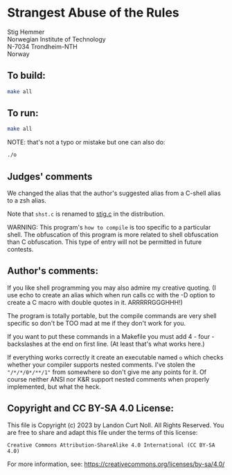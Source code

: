 # Strangest Abuse of the Rules

Stig Hemmer  
Norwegian Institute of Technology  
N-7034 Trondheim-NTH  
Norway   

## To build:

```sh
make all
```

## To run:

```sh
make all
```

NOTE: that's not a typo or mistake but one can also do:

```sh
./o
```

## Judges' comments

We changed the alias that the author's suggested alias from a
C-shell alias to a zsh alias.

Note that `shst.c` is renamed to [stig.c](stig.c) in the distribution.

WARNING: This program's `how to compile` is too specific to a particular shell.
The obfuscation of this program is more related to shell obfuscation than C
obfuscation.  This type of entry will not be permitted in future contests.

## Author's comments:

If you like shell programming you may also admire my creative quoting. (I use
echo to create an alias which when run calls cc with the -D option to create a C
macro with double quotes in it. ARRRRRGGGHHH!)

The program is totally portable, but the compile commands are very shell
specific so don't be TOO mad at me if they don't work for you.

If you want to put these commands in a Makefile you must add 4 - four -
backslashes at the end on first line. (At least that's what works here.)

If everything works correctly it create an executable named `o` which checks
whether your compiler supports nested comments. I've stolen the `"/*/*/0*/**/1"`
from somewhere so don't give me any points for it. Of course neither ANSI nor
K&R support nested comments when properly implemented, but what the heck.

## Copyright and CC BY-SA 4.0 License:

This file is Copyright (c) 2023 by Landon Curt Noll.  All Rights Reserved.
You are free to share and adapt this file under the terms of this license:

    Creative Commons Attribution-ShareAlike 4.0 International (CC BY-SA 4.0)

For more information, see: https://creativecommons.org/licenses/by-sa/4.0/

